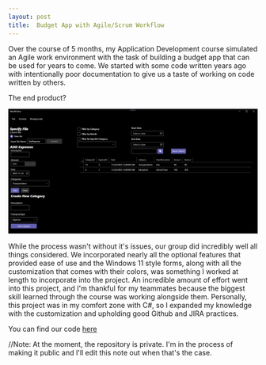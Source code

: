```yaml
---
layout: post
title:  Budget App with Agile/Scrum Workflow
---
```


Over the course of 5 months, my Application Development course simulated an Agile work environment with the task of building a budget app that can be used for years to come. We started with some code written years ago with intentionally poor documentation to give us a taste of working on code written by others. 

The end product?

![Final Budget App](./../images/YourNameBudgetApp.png)

While the process wasn't without it's issues, our group did incredibly well all things considered. We incorporated nearly all the optional features that provided ease of use and the Windows 11 style forms, along with all the customization that comes with their colors, was something I worked at length to incorporate into the project. An incredible amount of effort went into this project, and I'm thankful for my teammates because the biggest skill learned through the course was working alongside them. Personally, this project was in my comfort zone with C#, so I expanded my knowledge with the customization and upholding good Github and JIRA practices.

You can find our code [here](https://github.com/NitpreetA/Milestone6_Team_YourName)

//Note: At the moment, the repository is private. I'm in the process of making it public and I'll edit this note out when that's the case.
